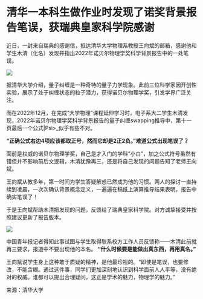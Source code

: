 # 清华一本科生做作业时发现了诺奖背景报告笔误，获瑞典皇家科学院感谢

近日，一封来自瑞典的感谢信，抵达清华大学物理系教授王向斌的邮箱，感谢他和学生木清（化名）发现并指出2022年诺贝尔物理学奖科学背景报告中的一处笔误。

![](https://inews.gtimg.com/news_bt/OrOLDPaRxkX6kJ8KcrRHdDhwuziKARcD9O5vdzkJYbk4QAA/1000)

据清华大学介绍，量子纠缠是一种奇特的量子力学现象。此前三位科学家因开创性实验，展示了处于纠缠状态的粒子潜力，获得诺贝尔物理学奖，引发学界广泛关注。

而在2022年12月，在完成“大学物理”课程延伸学习时，电子系大二学生木清发现，2022年诺贝尔物理学奖科学背景报告的量子纠缠swapping推导中，第十一页最后一个公式|Psi>_似乎有些不对。

**“正确公式右边4项应该都取正号，然而它却是2正2负。”难道公式出现笔误了？**

面前是权威的诺贝尔物理学奖，自己是才入门的学科“小白”，加之公式符号虽然有错但并不影响前后文逻辑，木清犹豫再三，还是将自己发现的问题告知了老师王向斌。

王向斌从教多年，第一时间为学生答疑解惑已然成为他的习惯。两人的探讨一直持续到凌晨，一次次确认背景概念定义，一遍遍在稿纸上演算推导结果表明，报告中确实笔误了！

于是王向斌帮助木清把发现的问题，反馈给了瑞典皇家科学院。对方诚挚接受并按照建议更新了报告版本。

![](https://inews.gtimg.com/news_bt/OS9OU4Nav3ui1QIjrvzb0DCEojty_NOnrGicQ0141c0nAAA/1000)

中国青年报记者得知此事试图与学生取得联系校方工作人员反馈称——木清此前就再三要求，报道中不要出现他的本名。 **“什么时候要是能做出真东西，再用真名。”**

王向斌说学生身上这种敢于质疑的精神，是他最珍视的。“即使是笔误，也要修改，不能含糊。通过这件事，同学们更加深刻地认识到科学面前人人平等，没有绝对的权威。谁都可以提出合理疑问，这正是学术的魅力，物理学的魅力。”

来源：清华大学

